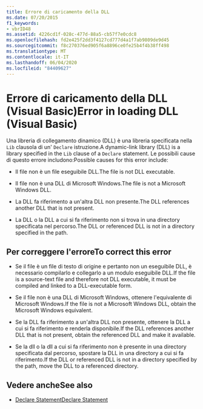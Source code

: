 ```yaml
---
title: Errore di caricamento della DLL
ms.date: 07/20/2015
f1_keywords:
- vbrID48
ms.assetid: 4226cd1f-028c-477d-88a5-cb57f7e0cdc8
ms.openlocfilehash: fd2e425f2dd3f4127cd777d4a1f7ab9809de9d45
ms.sourcegitcommit: f8c270376ed905f6a8896ce0fe25b4f4b38ff498
ms.translationtype: MT
ms.contentlocale: it-IT
ms.lasthandoff: 06/04/2020
ms.locfileid: "84409627"
---
```

# <a name="error-in-loading-dll-visual-basic"></a><span data-ttu-id="8e58a-102">Errore di caricamento della DLL (Visual Basic)</span><span class="sxs-lookup"><span data-stu-id="8e58a-102">Error in loading DLL (Visual Basic)</span></span>
<span data-ttu-id="8e58a-103">Una libreria di collegamento dinamico (DLL) è una libreria specificata nella `Lib` clausola di un' `Declare` istruzione.</span><span class="sxs-lookup"><span data-stu-id="8e58a-103">A dynamic-link library (DLL) is a library specified in the `Lib` clause of a `Declare` statement.</span></span> <span data-ttu-id="8e58a-104">Le possibili cause di questo errore includono:</span><span class="sxs-lookup"><span data-stu-id="8e58a-104">Possible causes for this error include:</span></span>  
  
- <span data-ttu-id="8e58a-105">Il file non è un file eseguibile DLL.</span><span class="sxs-lookup"><span data-stu-id="8e58a-105">The file is not DLL executable.</span></span>  
  
- <span data-ttu-id="8e58a-106">Il file non è una DLL di Microsoft Windows.</span><span class="sxs-lookup"><span data-stu-id="8e58a-106">The file is not a Microsoft Windows DLL.</span></span>  
  
- <span data-ttu-id="8e58a-107">La DLL fa riferimento a un'altra DLL non presente.</span><span class="sxs-lookup"><span data-stu-id="8e58a-107">The DLL references another DLL that is not present.</span></span>  
  
- <span data-ttu-id="8e58a-108">La DLL o la DLL a cui si fa riferimento non si trova in una directory specificata nel percorso.</span><span class="sxs-lookup"><span data-stu-id="8e58a-108">The DLL or referenced DLL is not in a directory specified in the path.</span></span>  
  
## <a name="to-correct-this-error"></a><span data-ttu-id="8e58a-109">Per correggere l'errore</span><span class="sxs-lookup"><span data-stu-id="8e58a-109">To correct this error</span></span>  
  
- <span data-ttu-id="8e58a-110">Se il file è un file di testo di origine e pertanto non un eseguibile DLL, è necessario compilarlo e collegarlo a un modulo eseguibile DLL.</span><span class="sxs-lookup"><span data-stu-id="8e58a-110">If the file is a source-text file and therefore not DLL executable, it must be compiled and linked to a DLL-executable form.</span></span>  
  
- <span data-ttu-id="8e58a-111">Se il file non è una DLL di Microsoft Windows, ottenere l'equivalente di Microsoft Windows.</span><span class="sxs-lookup"><span data-stu-id="8e58a-111">If the file is not a Microsoft Windows DLL, obtain the Microsoft Windows equivalent.</span></span>  
  
- <span data-ttu-id="8e58a-112">Se la DLL fa riferimento a un'altra DLL non presente, ottenere la DLL a cui si fa riferimento e renderla disponibile.</span><span class="sxs-lookup"><span data-stu-id="8e58a-112">If the DLL references another DLL that is not present, obtain the referenced DLL and make it available.</span></span>  
  
- <span data-ttu-id="8e58a-113">Se la dll o la dll a cui si fa riferimento non è presente in una directory specificata dal percorso, spostare la DLL in una directory a cui si fa riferimento.</span><span class="sxs-lookup"><span data-stu-id="8e58a-113">If the DLL or referenced DLL is not in a directory specified by the path, move the DLL to a referenced directory.</span></span>  
  
## <a name="see-also"></a><span data-ttu-id="8e58a-114">Vedere anche</span><span class="sxs-lookup"><span data-stu-id="8e58a-114">See also</span></span>

- [<span data-ttu-id="8e58a-115">Declare Statement</span><span class="sxs-lookup"><span data-stu-id="8e58a-115">Declare Statement</span></span>](../statements/declare-statement.md)
